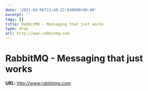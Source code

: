 ```yaml
---
date: '2021-04-06T13:40:22.940000+00:00'
excerpt: ''
tags: []
title: RabbitMQ - Messaging that just works
type: drop
url: http://www.rabbitmq.com
---
```


# RabbitMQ - Messaging that just works

**URL:** http://www.rabbitmq.com
